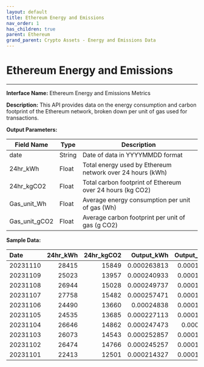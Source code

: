 ```yaml
---
layout: default
title: Ethereum Energy and Emissions
nav_order: 1
has_children: true
parent: Ethereum
grand_parent: Crypto Assets - Energy and Emissions Data
---
```


# Ethereum Energy and Emissions
---

**Interface Name:** Ethereum Energy and Emissions Metrics

**Description:** This API provides data on the energy consumption and carbon footprint of the Ethereum network, broken down per unit of gas used for transactions.

**Output Parameters:**

| Field Name | Type | Description |
| --- | --- | --- |
| date | String | Date of data in YYYYMMDD format |
| 24hr_kWh | Float | Total energy used by Ethereum network over 24 hours (kWh) |
| 24hr_kgCO2 | Float | Total carbon footprint of Ethereum over 24 hours (kg CO2) |
| Gas_unit_Wh | Float | Average energy consumption per unit of gas (Wh) |
| Gas_unit_gCO2 | Float | Average carbon footprint per unit of gas (g CO2) |

**Sample Data:**

| Date     |   24hr_kWh |   24hr_kgCO2 |   Output_kWh |   Output_kgCO2 |
|:---------|-----------:|-------------:|-------------:|---------------:|
| 20231110 |      28415 |        15849 |  0.000263813 |    0.000147144 |
| 20231109 |      25023 |        13957 |  0.000240933 |    0.000134383 |
| 20231108 |      26944 |        15028 |  0.000249737 |    0.000139293 |
| 20231107 |      27758 |        15482 |  0.000257471 |    0.000143607 |
| 20231106 |      24490 |        13660 |  0.00024838  |    0.000138536 |
| 20231105 |      24535 |        13685 |  0.000227113 |    0.000126674 |
| 20231104 |      26646 |        14862 |  0.000247473 |    0.00013803  |
| 20231103 |      26073 |        14543 |  0.000252857 |    0.000141034 |
| 20231102 |      26474 |        14766 |  0.000245257 |    0.000136795 |
| 20231101 |      22413 |        12501 |  0.000214327 |    0.000119543 |

